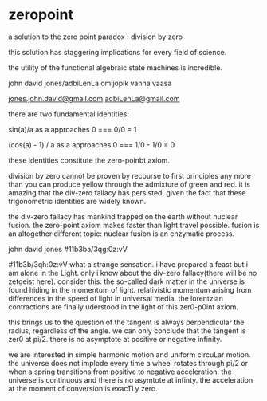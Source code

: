 # zeropoint
a solution to the zero point paradox : division by zero

this solution has staggering implications for every field of science.

the utility of the functional algebraic state machines is incredible.

john david jones/adbiLenLa omijopik
vanha vaasa


jones.john.david@gmail.com
adbiLenLa@gmail.com

there are two fundamental identities:

sin(a)/a as a approaches 0 === 0/0 = 1

(cos(a) - 1) / a as a approaches 0 === 1/0 - 1/0 = 0

these identities constitute the zero-poinbt axiom.

division by zero cannot be proven by recourse to first principles any more than you can
produce yellow through the admixture of green and red.  it is amazing that the div-zero fallacy 
has persisted, given the fact that these trigonometric identities are widely known.

the div-zero fallacy has mankind trapped  on the earth without nuclear fusion.  the zero-point axiom makes
faster than light travel possible.  fusion is an altogether different topic: nuclear fusion is an
enzymatic process.  

john david jones
#11b3ba/3qg:0z:vV

#11b3b/3qh:0z:vV
what a strange sensation.  i have prepared a feast but i am alone in the Light.  only i know
about the div-zero fallacy(there will be no zetgeist here).  consider this: the so-called dark matter in the universe is found hiding in the momentum of light.  relativistic momentum arising from differences in the speed of light in universal media.  the lorentzian contractions are finally uderstood in the light
of this zer0-p0int axiom.  

this brings us to the question of the tangent is always perpendicular the radius, regardless of the angle.  we can only conclude that the tangent is zer0 at pi/2.  there is no asymptote at positive or negative  infinity.   

we are interested in simple harmonic motion and uniform circuLar motion.  the universe does not implode every time a wheel rotates through pi/2 or when a spring transitions from positive to negative acceleration.  the universe is continuous and there is no asymtote at infinty.  the acceleration at the moment of conversion is exacTLy zero.  
